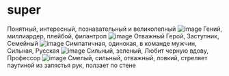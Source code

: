 # super
Понятный, интересный, познавательный и великолепный
![image](https://github.com/Sancho234567/super/assets/150212301/c2271eb6-dbe8-4aad-904b-004f25353f30)
Гений, миллиардер, плейбой, филантроп
![image](https://github.com/Sancho234567/super/assets/150212301/bb5f95cb-19bd-4837-a2cc-8b4a3465c95c)
Отважный Герой, Заступник, Семейный
![image](https://github.com/Sancho234567/super/assets/150212301/f5c37030-595e-44ee-abb5-bebcf636ba95)
Симпатичная, одинокая, в команде мужчин, Сильная, Русская
![image](https://github.com/Sancho234567/super/assets/150212301/e91d0c1e-8080-492e-9da4-f87c0f4aefd6)
Сильный, зеленый, Любит черную вдову, Профессор
![image](https://github.com/Sancho234567/super/assets/150212301/1635315e-5319-4d59-81b7-c993d7169895)
Смелый, сильный, отважный, ловкий, стреляет паутиной из запястья рук, ползает по стене

